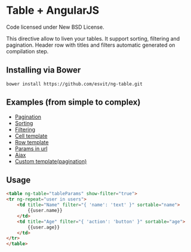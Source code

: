 Table + AngularJS
=================
Code licensed under New BSD License.

This directive allow to liven your tables. It support sorting, filtering and pagination.
Header row with titles and filters automatic generated on compilation step.

## Installing via Bower
```
bower install https://github.com/esvit/ng-table.git
```

## Examples (from simple to complex)

* [Pagination](http://esvit.github.io/ng-table/#!/demo1)
* [Sorting](http://esvit.github.io/ng-table/#!/demo3)
* [Filtering](http://esvit.github.io/ng-table/#!/demo4)
* [Cell template](http://esvit.github.io/ng-table/#!/demo8)
* [Row template](http://esvit.github.io/ng-table/#!/demo9)
* [Params in url](http://esvit.github.io/ng-table/#!/demo5)
* [Ajax](http://esvit.github.io/ng-table/#!/demo6)
* [Custom template(pagination)](http://esvit.github.io/ng-table/#!/demo2)

## Usage
```html
<table ng-table="tableParams" show-filter="true">
<tr ng-repeat="user in users">
    <td title="Name" filter="{ 'name': 'text' }" sortable="name">
        {{user.name}}
    </td>
    <td title="Age" filter="{ 'action': 'button' }" sortable="age">
        {{user.age}}
    </td>
</tr>
</table>
```